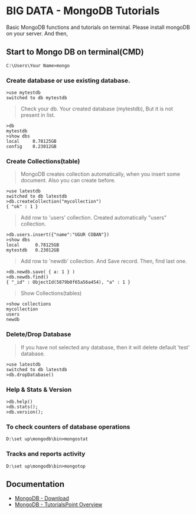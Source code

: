 # BIG DATA - MongoDB Tutorials
Basic MongoDB functions and tutorials on terminal. Please install mongoDB on your server. And then,

## Start to Mongo DB on terminal(CMD)
```
C:\Users\Your Name>mongo
```

### Create database or use existing database. 
```
>use mytestdb
switched to db mytestdb
```

> Check your db. Your created database (mytestdb), But it is not present in list. 
```
>db
mytestdb
>show dbs
local     0.78125GB
config    0.23012GB
```

### Create Collections(table)
> MongoDB creates collection automatically, when you insert some document. Also you can create before.
```
>use latestdb
switched to db latestdb
>db.createCollection("mycollection")
{ "ok" : 1 }
```

> Add row to 'users' collection. Created automatically "users" collection.
```
>db.users.insert({"name":"UGUR COBAN"})
>show dbs
local      0.78125GB
mytestdb   0.23012GB
```

> Add row to 'newdb' collection. And Save record. Then, find last one.
```
>db.newdb.save( { a: 1 } )
>db.newdb.find()
{ "_id" : ObjectId(5879b0f65a56a454), "a" : 1 }
```


> Show Collections(tables)
```
>show collections
mycollection
users
newdb
```

### Delete/Drop Database
> If you have not selected any database, then it will delete default 'test' database.
```
>use latestdb
switched to db latestdb
>db.dropDatabase()
```

### Help & Stats & Version
```
>db.help()
>db.stats();
>db.version();
```

### To check counters of database operations
```
D:\set up\mongodb\bin>mongostat
```

### Tracks and reports activity
```
D:\set up\mongodb\bin>mongotop
```

## Documentation

* [MongoDB - Download](https://www.mongodb.com/download-center/community)
* [MongoDB - TutorialsPoint Overview](https://www.tutorialspoint.com/mongodb/index.htm)
